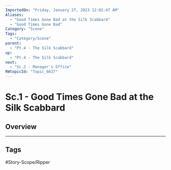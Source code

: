```yaml
---
ImportedOn: "Friday, January 27, 2023 12:02:47 AM"
Aliases:
  - "Good Times Gone Bad at the Silk Scabbard"
  - "Good Times Gone Bad"
Category: "Scene"
Tags:
  - "Category/Scene"
parent:
  - "Pt.4 - The Silk Scabbard"
up:
  - "Pt.4 - The Silk Scabbard"
next:
  - "Sc.2 - Manager's Office"
RWtopicId: "Topic_6637"
---
```

# Sc.1 - Good Times Gone Bad at the Silk Scabbard
## Overview

---
## Tags
#Story-Scope/Ripper

